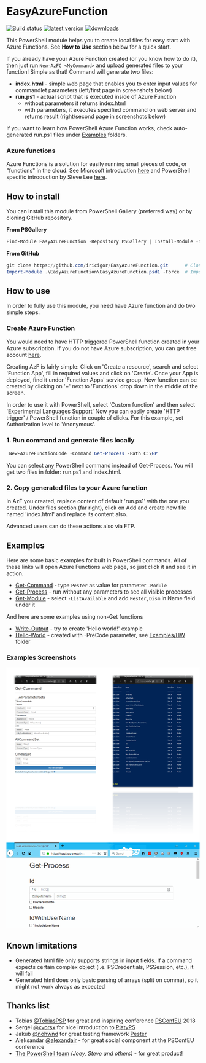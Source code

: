 # EasyAzureFunction

[![Build status](https://ci.appveyor.com/api/projects/status/kkjs02jl860sx7ra?svg=true)](https://ci.appveyor.com/project/iricigor/easyazurefunction)
[![latest version](https://img.shields.io/powershellgallery/v/EasyAzureFunction.svg?label=latest+version)](https://www.powershellgallery.com/packages/EasyAzureFunction)
[![downloads](https://img.shields.io/powershellgallery/dt/EasyAzureFunction.svg?label=downloads)](https://www.powershellgallery.com/packages/EasyAzureFunction)

This PowerShell module helps you to create local files for easy start with Azure Functions.
See **How to Use** section below for a quick start.

If you already have your Azure Function created (or you know how to do it), then just run ```New-AzFC <MyCommand>``` and upload generated files to your function! Simple as that!
Command will generate two files:

- **index.html** - simple web page that enables you to enter input values for commandlet parameters (left/first page in screenshots below)
- **run.ps1** - actual script that is executed inside of Azure Function
  - without parameters it returns index.html
  - with parameters, it executes specified command on web server and returns result (right/second page in screenshots below)

If you want to learn how PowerShell Azure Function works, check auto-generated run.ps1 files under [Examples](Examples) folders.

### Azure functions

Azure Functions is a solution for easily running small pieces of code, or "functions" in the cloud.
See Microsoft introduction [here](https://docs.microsoft.com/en-us/azure/azure-functions/functions-overview)
and PowerShell specific introduction by Steve Lee [here](https://blogs.msdn.microsoft.com/powershell/2017/02/24/using-powershell-modules-in-azure-functions/).

## How to install

You can install this module from PowerShell Gallery (preferred way) or by cloning GitHub repository.

**From PSGallery**

```PowerShell
Find-Module EasyAzureFunction -Repository PSGallery | Install-Module -Scope CurrentUser -Force
```

**From GitHub**

```PowerShell
git clone https://github.com/iricigor/EasyAzureFunction.git      # Clone this repository
Import-Module .\EasyAzureFunction\EasyAzureFunction.psd1 -Force  # Import module
```

## How to use

In order to fully use this module, you need have Azure function and do two simple steps.

### Create Azure Function

You would need to have HTTP triggered PowerShell function created in your Azure subscription.
If you do not have Azure subscription, you can get free account [here](https://azure.microsoft.com/en-us/free/).

Creating AzF is fairly simple: Click on 'Create a resource', search and select 'Function App', fill in required values and click on 'Create'.
Once your App is deployed, find it under 'Function Apps' service group.
New function can be created by clicking on '+' next to 'Functions' drop down in the middle of the screen.

In order to use it with PowerShell, select 'Custom function' and then select 'Experimental Languages Support'
Now you can easily create 'HTTP trigger' / PowerShell function in couple of clicks.
For this example, set Authorization level to 'Anonymous'.

### 1. Run command and generate files locally

```PowerShell
 New-AzureFunctionCode -Command Get-Process -Path C:\GP
```

You can select any PowerShell command instead of Get-Process.
You will get two files in folder: run.ps1 and index.html.

### 2. Copy generated files to your Azure function

In AzF you created, replace content of default 'run.ps1' with the one you created.
Under files section (far right), click on Add and create new file named 'index.html' and replace its content also.

Advanced users can do these actions also via FTP.

## Examples

Here are some basic examples for built in PowerShell commands. All of these links will open Azure Functions web page, so just click it and see it in action.

- [Get-Command](https://ezazf.azurewebsites.net/api/GC) - type `Pester` as value for parameter `-Module`
- [Get-Process](https://ezazf.azurewebsites.net/api/GP) - run without any parameters to see all visible processes
- [Get-Module](https://ezazf.azurewebsites.net/api/GM) - select `-ListAvailable` and add `Pester,Dism` in Name field under it

And here are some examples using non-Get functions

- [Write-Output](https://ezazf.azurewebsites.net/api/WO) - try to create 'Hello world!' example
- [Hello-World](https://ezazf.azurewebsites.net/api/HW) - created with -PreCode parameter, see [Examples/HW](Examples/HW) folder

### Examples Screenshots

![Easy Azure Function example - Get-Command -Module Pester example](Images/EzAzF-GC.png)
![Easy Azure Function example - Get-Process](Images/EzAzF-GP.gif)

## Known limitations

- Generated html file only supports strings in input fields. If a command expects certain complex object (i.e. PSCredentials, PSSession, etc.), it will fail
- Generated html does only basic parsing of arrays (split on comma), so it might not work always as expected

## Thanks list

- Tobias [@TobiasPSP](https://twitter.com/TobiasPSP) for great and inspiring conference [PSConfEU](http://www.psconf.eu/) 2018
- Sergei [@xvorsx](https://twitter.com/xvorsx) for nice introduction to [PlatyPS](https://github.com/PowerShell/platyPS)
- Jakub [@nohwnd](https://github.com/nohwnd) for great testing framework [Pester](https://github.com/pester/Pester)
- Aleksandar [@alexandair](https://twitter.com/alexandair) - for great social component at the PSConfEU conference
- [The PowerShell team](https://twitter.com/PowerShell_Team) *(Joey, Steve and others)* - for great product!
